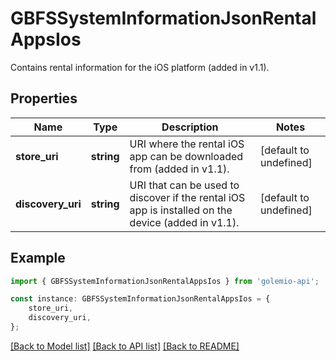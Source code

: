 # GBFSSystemInformationJsonRentalAppsIos

Contains rental information for the iOS platform (added in v1.1).

## Properties

Name | Type | Description | Notes
------------ | ------------- | ------------- | -------------
**store_uri** | **string** | URI where the rental iOS app can be downloaded from (added in v1.1). | [default to undefined]
**discovery_uri** | **string** | URI that can be used to discover if the rental iOS app is installed on the device (added in v1.1). | [default to undefined]

## Example

```typescript
import { GBFSSystemInformationJsonRentalAppsIos } from 'golemio-api';

const instance: GBFSSystemInformationJsonRentalAppsIos = {
    store_uri,
    discovery_uri,
};
```

[[Back to Model list]](../README.md#documentation-for-models) [[Back to API list]](../README.md#documentation-for-api-endpoints) [[Back to README]](../README.md)
